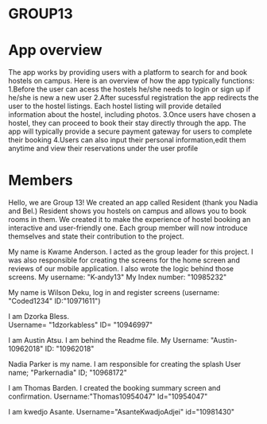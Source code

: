 # GROUP13
# App overview
The app works by providing users with a platform to search for and book hostels on campus. 
Here is an overview of how the app typically functions: 
1.Before the user can acess the hostels he/she needs to login or sign up if he/she is new a new user 
2.After sucessful registration the app redirects the user to the hostel listings.
Each hostel listing will provide detailed information about the hostel, including photos. 
3.Once users have chosen a hostel, they can proceed to book their stay directly through the app. 
The app will typically provide a secure payment gateway for users to complete their booking 
4.Users can also input their personal information,edit them anytime and view their reservations under the user profile

# Members
Hello, we are Group 13! We created an app called Resident (thank you Nadia and Bel.) 
Resident shows you hostels on campus and allows you to book rooms in them. 
We created it to make the experience of hostel booking an interactive and user-friendly one. 
Each group member will now introduce themselves and state their contribution to the project.

My name is Kwame Anderson. 
I acted as the group leader for this project. 
I was also responsible for creating the screens for the home screen and reviews of our mobile application. 
I also wrote the logic behind those screens. 
My username: "K-andy13" 
My Index number: "10985232"

My name is Wilson Deku, 
log in and register screens
(username: "Coded1234" ID:"10971611")

I am Dzorka Bless.  
Username= "1dzorkabless" 
ID= "10946997"

I am Austin Atsu. 
I am behind the Readme file. 
My Username: "Austin-10962018"
ID: "10962018"

Nadia Parker is my name.
I am responsible for creating the splash
User name; "Parkernadia" 
ID; "10968172"

I am Thomas Barden. 
I created the booking summary screen and confirmation. 
Username:"Thomas10954047"
Id="10954047"

I am kwedjo Asante. 
Username="AsanteKwadjoAdjei"
id="10981430"
